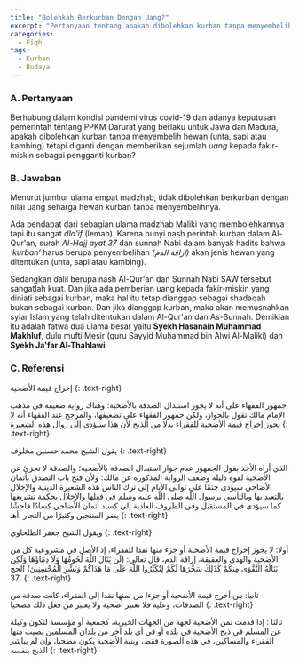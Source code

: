 ```yaml
---
title: "Bolehkah Berkurban Dengan Uang?"
excerpt: "Pertanyaan tentang apakah dibolehkan kurban tanpa menyembelih hewan (unta, sapi atau kambing) tetapi diganti dengan memberikan sejumlah _uang_ kepada fakir-miskin sebagai pengganti kurban"
categories:
  - Fiqh
tags:
  - Kurban 
  - Budaya
---
```


### A. Pertanyaan

Berhubung dalam kondisi pandemi virus covid-19 dan adanya keputusan pemerintah tentang PPKM Darurat yang berlaku untuk Jawa dan Madura, apakah dibolehkan kurban tanpa menyembelih hewan (unta, sapi atau kambing) tetapi diganti dengan memberikan sejumlah *uang* kepada fakir-miskin sebagai pengganti kurban?

### B. Jawaban

Menurut jumhur ulama empat madzhab, tidak dibolehkan berkurban dengan nilai uang seharga hewan kurban tanpa menyembelihnya.

Ada pendapat dari sebagian ulama madzhab Maliki yang membolehkannya tapi itu sangat *dla'if* (lemah). Karena bunyi nash perintah kurban dalam Al-Qur'an, surah *Al-Hajj ayat 37* dan sunnah Nabi dalam banyak hadits bahwa *‘kurban’* harus berupa penyembelihan *(اراقة الدم)* akan jenis hewan yang ditentukan (unta, sapi atau kambing).

Sedangkan dalil berupa nash Al-Qur'an dan Sunnah Nabi SAW tersebut sangatlah kuat. Dan jika ada pemberian uang kepada fakir-miskin yang diniati sebagai kurban, maka hal itu tetap dianggap sebagai shadaqah bukan sebagai kurban. Dan jika dianggap kurban, maka akan memusnahkan syiar Islam yang telah ditentukan dalam Al-Qur'an dan As-Sunnah. Demikian itu adalah fatwa dua ulama besar yaitu **Syekh Hasanain Muhammad Makhluf**, dulu mufti Mesir (guru Sayyid Muhammad bin Alwi Al-Maliki) dan **Syekh Ja'far Al-Thahlawi**.

### C. Referensi

إخراج قيمة الأضحية
{: .text-right}

جمهور الفقهاء على أنه لا يجوز استبدال الصدقة بالأضحية؛ وهناك رواية ضعيفة في مذهب الإمام مالك تقول بالجواز، ولكن جمهور الفقهاء على تضعيفها، والمرجح عند الفقهاء أنه لا يجوز إخراج قيمة الأضحية للفقراء بدلا من الذبح لأن هذا سيؤدي إلى زوال هذه الشعيرة
{: .text-right}

يقول الشيخ محمد حسنين مخلوف
{: .text-right}

الذي أراه الأخذ بقول الجمهور عدم جواز استبدال الصدقة بالأضحية؛ والصدقة لا تجزئ عن الأضحية لقوة دليله وضعف الرواية المذكورة عن مالك؛ ولأن فتح باب التصدق بأثمان الأضاحي سيؤدى حتمًا على توالى الأيام إلى ترك الناس هذه الشعيرة الدينية والإخلال بالتعبد بها وبالتأسي برسول اللّه صلى اللّه عليه وسلم في فعلها والإخلال بحكمة تشريعها كما سيؤدى في المستقبل وفى الظروف العادية إلى كساد أثمان الأضاحي كسادًا فاحشًا يضر المنتجين وكثيرًا من التجار .‏أهـ
{: .text-right}

ويقول الشيخ جعفر الطلحاوي
{: .text-right}

أولا: لا يجوز إخراج قيمة الأضحية أو جزء منها نقدا للفقراء، إذ الأصل في مشروعية كل من الأضحية والهدي والعقيقة، إراقة الدم، قال تعالى: (لَن يَنَالَ اللَّهَ لُحُومُهَا وَلَا دِمَاؤُهَا وَلَكِن يَنَالُهُ التَّقْوَى مِنكُمْ كَذَلِكَ سَخَّرَهَا لَكُمْ لِتُكَبِّرُوا اللَّهَ عَلَى مَا هَدَاكُمْ وَبَشِّرِ الْمُحْسِنِينَ) الحج .37
{: .text-right}

ثانيا: من أخرج قيمة الأضحية أو جزءا من ثمنها نقدا إلى الفقراء، كانت صدقة من الصدقات، وعليه فلا تعتبر أضحية ولا يعتبر من فعل ذلك مضحيا
{: .text-right}

ثالثا : إذا قدمت ثمن الأضحية لجهة من الجهات الخيرية، كجمعية أو مؤسسة لتكون وكيلة عن المسلم في ذبح الأضحية في بلده أو في أي بلد آخر من بلدان المسلمين يصيب منها الفقراء والمساكين، في هذه الصورة فقط، وبنية الأضحية يكون مضحيا، وإن لم يباشر الذبح بنفسه
{: .text-right}
